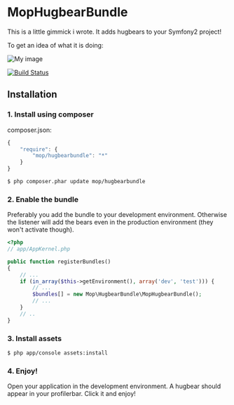 # MopHugbearBundle

This is a little gimmick i wrote. It adds hugbears to your Symfony2 project!

To get an idea of what it is doing:

![My image](http://m0ppers.github.com/MopHugbearBundle/hugbears.png)

[![Build Status](https://secure.travis-ci.org/m0ppers/MopHugbearBundle.png?branch=master)](http://travis-ci.org/m0ppers/MopHugbearBundle)

## Installation

### 1. Install using composer

composer.json:

``` js
{
    "require": {
        "mop/hugbearbundle": "*"
    }
}
```

``` bash
$ php composer.phar update mop/hugbearbundle
```

### 2. Enable the bundle

Preferably you add the bundle to your development environment. Otherwise the listener will add the bears even in the production environment (they won't activate though).

``` php
<?php
// app/AppKernel.php

public function registerBundles()
{
    // ...
    if (in_array($this->getEnvironment(), array('dev', 'test'))) {
        // ...
        $bundles[] = new Mop\HugbearBundle\MopHugbearBundle();
        // ...
    }
    // ..
}
```

### 3. Install assets

``` bash
$ php app/console assets:install
```

### 4. Enjoy!

Open your application in the development environment. A hugbear should appear in your profilerbar. Click it and enjoy!
